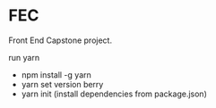 # FEC
Front End Capstone project.

run yarn
- npm install -g yarn
- yarn set version berry
- yarn init
(install dependencies from package.json)